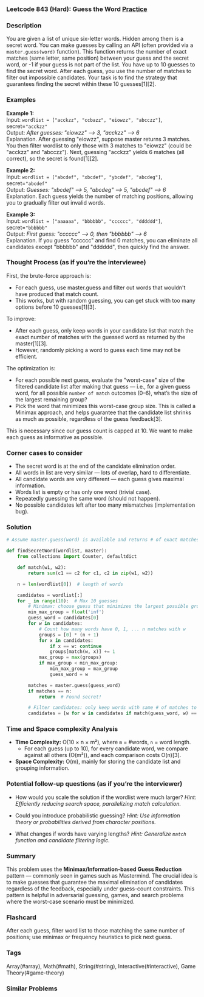 ### Leetcode 843 (Hard): Guess the Word [Practice](https://leetcode.com/problems/guess-the-word)

### Description  
You are given a list of unique six-letter words. Hidden among them is a secret word. You can make guesses by calling an API (often provided via a `master.guess(word)` function). This function returns the number of exact matches (same letter, same position) between your guess and the secret word, or -1 if your guess is not part of the list. You have up to 10 guesses to find the secret word. After each guess, you use the number of matches to filter out impossible candidates. Your task is to find the strategy that guarantees finding the secret within these 10 guesses[1][2].

### Examples  

**Example 1:**  
Input: `wordlist = ["acckzz", "ccbazz", "eiowzz", "abcczz"]`, secret=`"acckzz"`  
Output: *After guesses: "eiowzz" ⟶ 3, "acckzz" ⟶ 6*  
Explanation. After guessing "eiowzz", suppose master returns 3 matches. You then filter wordlist to only those with 3 matches to "eiowzz" (could be "acckzz" and "abcczz"). Next, guessing "acckzz" yields 6 matches (all correct), so the secret is found[1][2].

**Example 2:**  
Input: `wordlist = ["abcdef", "xbcdef", "ybcdef", "abcdeg"]`, secret=`"abcdef"`  
Output: *Guesses: "xbcdef" ⟶ 5, "abcdeg" ⟶ 5, "abcdef" ⟶ 6*  
Explanation. Each guess yields the number of matching positions, allowing you to gradually filter out invalid words.

**Example 3:**  
Input: `wordlist = ["aaaaaa", "bbbbbb", "cccccc", "dddddd"]`, secret=`"bbbbbb"`  
Output: *First guess: "cccccc" ⟶ 0, then "bbbbbb" ⟶ 6*  
Explanation. If you guess "cccccc" and find 0 matches, you can eliminate all candidates except "bbbbbb" and "dddddd", then quickly find the answer.

### Thought Process (as if you’re the interviewee)  

First, the brute-force approach is:  
- For each guess, use master.guess and filter out words that wouldn't have produced that match count.  
- This works, but with random guessing, you can get stuck with too many options before 10 guesses[1][3].

To improve:  
- After each guess, only keep words in your candidate list that match the exact number of matches with the guessed word as returned by the master[1][3].
- However, randomly picking a word to guess each time may not be efficient.

The optimization is:
- For each possible next guess, evaluate the "worst-case" size of the filtered candidate list after making that guess — i.e., for a given guess word, for all possible `number of match` outcomes (0–6), what’s the size of the largest remaining group?  
- Pick the word that minimizes this worst-case group size. This is called a Minimax approach, and helps guarantee that the candidate list shrinks as much as possible, regardless of the guess feedback[3].

This is necessary since our guess count is capped at 10. We want to make each guess as informative as possible.

### Corner cases to consider  
- The secret word is at the end of the candidate elimination order.
- All words in list are very similar — lots of overlap, hard to differentiate.
- All candidate words are very different — each guess gives maximal information.
- Words list is empty or has only one word (trivial case).
- Repeatedly guessing the same word (should not happen).
- No possible candidates left after too many mismatches (implementation bug).

### Solution

```python
# Assume master.guess(word) is available and returns # of exact matches to secret

def findSecretWord(wordlist, master):
    from collections import Counter, defaultdict

    def match(w1, w2):
        return sum(c1 == c2 for c1, c2 in zip(w1, w2))

    n = len(wordlist[0])  # length of words

    candidates = wordlist[:]
    for _ in range(10):  # Max 10 guesses
        # Minimax: choose guess that minimizes the largest possible group in worst outcome
        min_max_group = float('inf')
        guess_word = candidates[0]
        for w in candidates:
            # Count how many words have 0, 1, ... n matches with w
            groups = [0] * (n + 1)
            for x in candidates:
                if x == w: continue
                groups[match(w, x)] += 1
            max_group = max(groups)
            if max_group < min_max_group:
                min_max_group = max_group
                guess_word = w

        matches = master.guess(guess_word)
        if matches == n:
            return  # Found secret!

        # Filter candidates: only keep words with same # of matches to guess_word
        candidates = [w for w in candidates if match(guess_word, w) == matches]
```

### Time and Space complexity Analysis  

- **Time Complexity:** O(10 × n × m²), where `m` = #words, `n` = word length.  
    - For each guess (up to 10), for every candidate word, we compare against all others (O(m²)), and each comparison costs O(n)[3].
- **Space Complexity:** O(m), mainly for storing the candidate list and grouping information.

### Potential follow-up questions (as if you’re the interviewer)  

- How would you scale the solution if the wordlist were much larger?
  *Hint: Efficiently reducing search space, parallelizing match calculation.*

- Could you introduce probabilistic guessing? 
  *Hint: Use information theory or probabilities derived from character positions.*

- What changes if words have varying lengths?
  *Hint: Generalize `match` function and candidate filtering logic.*

### Summary
This problem uses the **Minimax/Information-based Guess Reduction** pattern — commonly seen in games such as Mastermind. The crucial idea is to make guesses that guarantee the maximal elimination of candidates regardless of the feedback, especially under guess-count constraints. This pattern is helpful in adversarial guessing, games, and search problems where the worst-case scenario must be minimized.


### Flashcard
After each guess, filter word list to those matching the same number of positions; use minimax or frequency heuristics to pick next guess.

### Tags
Array(#array), Math(#math), String(#string), Interactive(#interactive), Game Theory(#game-theory)

### Similar Problems
